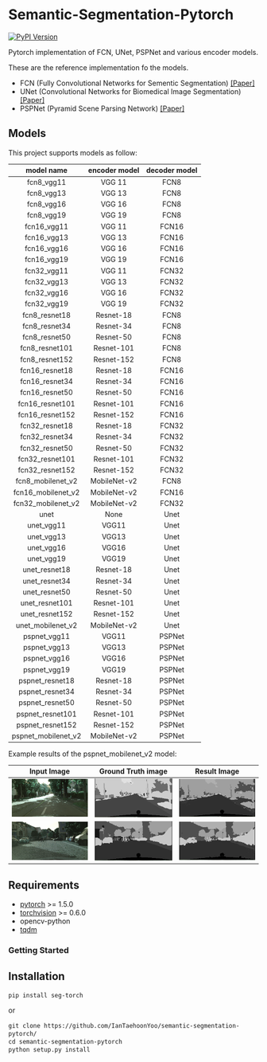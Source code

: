 # Semantic-Segmentation-Pytorch

[![PyPI Version](https://img.shields.io/pypi/v/seg-torch.svg)](https://pypi.org/project/seg-torch)

Pytorch implementation of FCN, UNet, PSPNet and various encoder models.

These are the reference implementation fo the models.
- FCN (Fully Convolutional Networks for Sementic Segmentation) [[Paper]](https://arxiv.org/abs/1411.4038)
- UNet (Convolutional Networks for Biomedical Image Segmentation) [[Paper]](https://arxiv.org/abs/1505.04597)
- PSPNet (Pyramid Scene Parsing Network) [[Paper]](https://arxiv.org/abs/1612.01105)

## Models

This project supports models as follow:

| model name          | encoder model       | decoder model       |
|:-------------------:|:-------------------:|:-------------------:|
| fcn8_vgg11          | VGG 11              | FCN8                |
| fcn8_vgg13          | VGG 13              | FCN8                |
| fcn8_vgg16          | VGG 16              | FCN8                |
| fcn8_vgg19          | VGG 19              | FCN8                |
| fcn16_vgg11         | VGG 11              | FCN16               |
| fcn16_vgg13         | VGG 13              | FCN16               |
| fcn16_vgg16         | VGG 16              | FCN16               |
| fcn16_vgg19         | VGG 19              | FCN16               |
| fcn32_vgg11         | VGG 11              | FCN32               |
| fcn32_vgg13         | VGG 13              | FCN32               |
| fcn32_vgg16         | VGG 16              | FCN32               |
| fcn32_vgg19         | VGG 19              | FCN32               |
| fcn8_resnet18       | Resnet-18           | FCN8                |
| fcn8_resnet34       | Resnet-34           | FCN8                |
| fcn8_resnet50       | Resnet-50           | FCN8                |
| fcn8_resnet101      | Resnet-101          | FCN8                |
| fcn8_resnet152      | Resnet-152          | FCN8                |
| fcn16_resnet18      | Resnet-18           | FCN16               |
| fcn16_resnet34      | Resnet-34           | FCN16               |
| fcn16_resnet50      | Resnet-50           | FCN16               |
| fcn16_resnet101     | Resnet-101          | FCN16               |
| fcn16_resnet152     | Resnet-152          | FCN16               |
| fcn32_resnet18      | Resnet-18           | FCN32               |
| fcn32_resnet34      | Resnet-34           | FCN32               |
| fcn32_resnet50      | Resnet-50           | FCN32               |
| fcn32_resnet101     | Resnet-101          | FCN32               |
| fcn32_resnet152     | Resnet-152          | FCN32               |
| fcn8_mobilenet_v2   | MobileNet-v2        | FCN8                |
| fcn16_mobilenet_v2  | MobileNet-v2        | FCN16               |
| fcn32_mobilenet_v2  | MobileNet-v2        | FCN32               |
| unet                | None                | Unet                |
| unet_vgg11          | VGG11               | Unet                |
| unet_vgg13          | VGG13               | Unet                |
| unet_vgg16          | VGG16               | Unet                |
| unet_vgg19          | VGG19               | Unet                |
| unet_resnet18       | Resnet-18           | Unet                |
| unet_resnet34       | Resnet-34           | Unet                |
| unet_resnet50       | Resnet-50           | Unet                |
| unet_resnet101      | Resnet-101          | Unet                |
| unet_resnet152      | Resnet-152          | Unet                |
| unet_mobilenet_v2   | MobileNet-v2        | Unet                |
| pspnet_vgg11        | VGG11               | PSPNet              |
| pspnet_vgg13        | VGG13               | PSPNet              |
| pspnet_vgg16        | VGG16               | PSPNet              |
| pspnet_vgg19        | VGG19               | PSPNet              |
| pspnet_resnet18     | Resnet-18           | PSPNet              |
| pspnet_resnet34     | Resnet-34           | PSPNet              |
| pspnet_resnet50     | Resnet-50           | PSPNet              |
| pspnet_resnet101    | Resnet-101          | PSPNet              |
| pspnet_resnet152    | Resnet-152          | PSPNet              |
| pspnet_mobilenet_v2 | MobileNet-v2        | PSPNet              |

Example results of the pspnet_mobilenet_v2 model:

Input Image            |  Ground Truth image    | Result Image      |
:-------------------------:|:-------------------------:|:-------------------------:|
![](exam_result/input1.png)  |  ![](exam_result/ground_truth1.png)  |  ![](exam_result/result1.png)
![](exam_result/input2.png)  |  ![](exam_result/ground_truth2.png)  |  ![](exam_result/result2.png)

## Requirements

- [pytorch](https://github.com/pytorch/pytorch) >= 1.5.0
- [torchvision](https://github.com/pytorch/vision) >= 0.6.0
- opencv-python
- [tqdm](https://github.com/tqdm/tqdm)

### Getting Started

## Installation

```shell
pip install seg-torch
```

or

```shell
git clone https://github.com/IanTaehoonYoo/semantic-segmentation-pytorch/
cd semantic-segmentation-pytorch
python setup.py install
```

